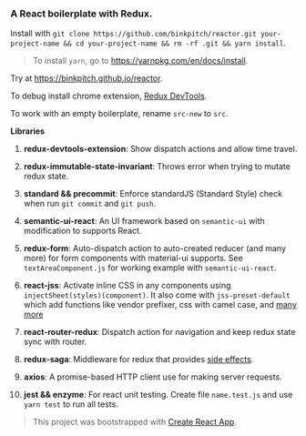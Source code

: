 ### A React boilerplate with Redux.

Install with ```git clone https://github.com/binkpitch/reactor.git your-project-name && cd your-project-name && rm -rf .git && yarn install```. 
> To install ```yarn```, go to https://yarnpkg.com/en/docs/install.

Try at https://binkpitch.github.io/reactor.

To debug install chrome extension, [Redux DevTools](https://chrome.google.com/webstore/detail/redux-devtools/lmhkpmbekcpmknklioeibfkpmmfibljd).

To work with an empty boilerplate, rename ```src-new``` to ```src```.

**Libraries**

1. **redux-devtools-extension**: Show dispatch actions and allow time travel.

2. **redux-immutable-state-invariant**: Throws error when trying to mutate redux state.

3. **standard && precommit**: Enforce standardJS (Standard Style) check when run ```git commit``` and ```git push```.

4. **semantic-ui-react**: An UI framework based on ```semantic-ui``` with modification to supports React.

5. **redux-form**: Auto-dispatch action to auto-created reducer (and many more) for form components with material-ui supports. See ```textAreaComponent.js``` for working example with ```semantic-ui-react```.

6. **react-jss**: Activate inline CSS in any components using ```injectSheet(styles)(component)```. It also come with ```jss-preset-default``` which add functions like vendor prefixer, css with camel case, and [many more](https://github.com/cssinjs/jss-preset-default)

7. **react-router-redux**: Dispatch action for navigation and keep redux state sync with router.

8. **redux-saga**: Middleware for redux that provides [side effects](http://redux.js.org/docs/faq/Actions.html#actions-side-effects).

9. **axios**: A promise-based HTTP client use for making server requests.

10. **jest && enzyme**: For react unit testing. Create file ```name.test.js``` and use ```yarn test``` to run all tests.

> This project was bootstrapped with [Create React App](https://github.com/facebookincubator/create-react-app).
